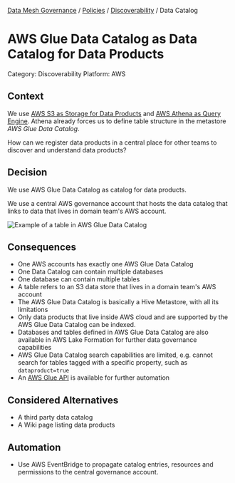 [Data Mesh Governance](https://www.datamesh-governance.com/) / [Policies](https://www.datamesh-governance.com/#policies) / [Discoverability](https://www.datamesh-governance.com/#discoverability) / Data Catalog

# AWS Glue Data Catalog as Data Catalog for Data Products

Category: Discoverability
Platform: AWS  

## Context

We use [AWS S3 as Storage for Data Products](/architecture-decisions/aws-s3-as-storage-for-data-products.md) and [AWS Athena as Query Engine](/architecture-decisions/data-platform/aws-athena-as-query-engine.md).
Athena already forces us to define table structure in the metastore _AWS Glue Data Catalog_.

How can we register data products in a central place for other teams to discover and understand data products?

## Decision

We use AWS Glue Data Catalog as catalog for data products.

We use a central AWS governance account that hosts the data catalog that links to data that lives in domain team's AWS account.

![Example of a table in AWS Glue Data Catalog](https://www.datamesh-governance.com/images/aws-glue-data-catalog-table.png)

## Consequences

- One AWS accounts has exactly one AWS Glue Data Catalog
- One Data Catalog can contain multiple databases
- One database can contain multiple tables
- A table refers to an S3 data store that lives in a domain team's AWS account
- The AWS Glue Data Catalog is basically a Hive Metastore, with all its limitations
- Only data products that live inside AWS cloud and are supported by the AWS Glue Data Catalog can be indexed.
- Databases and tables defined in AWS Glue Data Catalog are also available in AWS Lake Formation for further data governance capabilities
- AWS Glue Data Catalog search capabilities are limited, e.g. cannot search for tables tagged with a specific property, such as `dataproduct=true`
- An [AWS Glue API](https://docs.aws.amazon.com/glue/latest/dg/aws-glue-api-catalog.html) is available for further automation

## Considered Alternatives

- A third party data catalog
- A Wiki page listing data products

## Automation

- Use AWS EventBridge to propagate catalog entries, resources and permissions to the central governance account.
